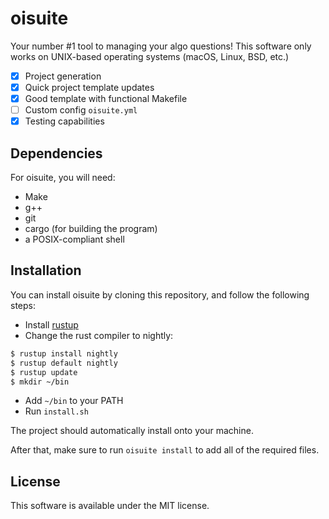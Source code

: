 # oisuite

Your number #1 tool to managing your algo questions!
This software only works on UNIX-based operating systems (macOS, Linux, BSD, etc.)

- [x] Project generation
- [x] Quick project template updates
- [x] Good template with functional Makefile
- [ ] Custom config `oisuite.yml`
- [x] Testing capabilities

## Dependencies

For oisuite, you will need:
- Make
- g++
- git
- cargo (for building the program)
- a POSIX-compliant shell

## Installation

You can install oisuite by cloning this repository, and follow the following steps:
- Install [rustup](https://rustup.rs/)
- Change the rust compiler to nightly:
```sh
$ rustup install nightly
$ rustup default nightly
$ rustup update
$ mkdir ~/bin
```
- Add `~/bin` to your PATH
- Run `install.sh`

The project should automatically install onto your machine.

After that, make sure to run `oisuite install` to add all of the required files.


## License

This software is available under the MIT license.
